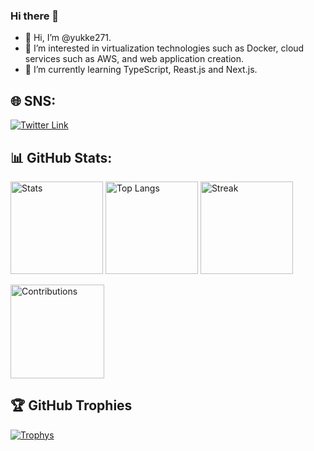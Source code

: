 ### Hi there 👋
- 👋 Hi, I’m @yukke271.
- 👀 I’m interested in virtualization technologies such as Docker, cloud services such as AWS, and web application creation.
- 🌱 I’m currently learning TypeScript, Reast.js and Next.js.
<!--
- 💞️ I’m looking to collaborate on ...
- 📫 How to reach me ...
-->

## 🌐 SNS:
[![Twitter Link](https://img.shields.io/badge/Twitter-%231DA1F2.svg?logo=Twitter&logoColor=white)](https://twitter.com/yukke271) 

## 📊 GitHub Stats:

<p align="left"> 
  <img alt="Stats" height="148px" src="https://github-readme-stats.vercel.app/api?username=yukke271&count_private=true&show_icons=true&theme=dark" />
  <img alt="Top Langs" height="148px" src="https://github-readme-stats.vercel.app/api/top-langs/?username=yukke271&layout=compact&theme=dark" />
  <img alt="Streak" height="148px" src="http://github-readme-streak-stats.herokuapp.com?user=yukke271&theme=dark" />
</p>
<img alt="Contributions" height="150px" src="http://github-profile-summary-cards.vercel.app/api/cards/profile-details?username=yukke271&theme=dark" />

<!--
[![Stats](https://github-readme-stats.vercel.app/api?username=yukke271&count_private=true&show_icons=true&theme=dark)](https://github.com/anuraghazra/github-readme-stats)
[![Top Langs](https://github-readme-stats.vercel.app/api/top-langs/?username=yukke271&layout=compact&theme=dark)](https://github.com/anuraghazra/github-readme-stats)
[![Streak](http://github-readme-streak-stats.herokuapp.com?user=yukke271&theme=dark)](https://git.io/streak-stats)
[![Contributions](http://github-profile-summary-cards.vercel.app/api/cards/profile-details?username=yukke271&theme=dark)](https://github-profile-summary-cards.vercel.app/demo.html)
-->

## 🏆 GitHub Trophies
[![Trophys](https://github-profile-trophy.vercel.app/?username=yukke271&theme=dracula&column=7)](https://github.com/ryo-ma/github-profile-trophy)

